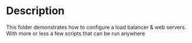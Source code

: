 # Description

This folder demonstrates how to configure a load balancer & web servers.
With more or less a few scripts that can be run anywhere
